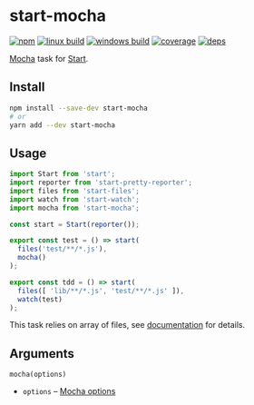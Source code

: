 # start-mocha

[![npm](https://img.shields.io/npm/v/start-mocha.svg?style=flat-square)](https://www.npmjs.com/package/start-mocha)
[![linux build](https://img.shields.io/travis/start-runner/mocha/master.svg?label=linux&style=flat-square)](https://travis-ci.org/start-runner/mocha)
[![windows build](https://img.shields.io/appveyor/ci/start-runner/mocha/master.svg?label=windows&style=flat-square)](https://ci.appveyor.com/project/start-runner/mocha)
[![coverage](https://img.shields.io/codecov/c/github/start-runner/mocha/master.svg?style=flat-square)](https://codecov.io/github/start-runner/mocha)
[![deps](https://img.shields.io/gemnasium/start-runner/mocha.svg?style=flat-square)](https://gemnasium.com/start-runner/mocha)

[Mocha](https://mochajs.org/) task for [Start](https://github.com/start-runner/start).

## Install

```sh
npm install --save-dev start-mocha
# or
yarn add --dev start-mocha
```

## Usage

```js
import Start from 'start';
import reporter from 'start-pretty-reporter';
import files from 'start-files';
import watch from 'start-watch';
import mocha from 'start-mocha';

const start = Start(reporter());

export const test = () => start(
  files('test/**/*.js'),
  mocha()
);

export const tdd = () => start(
  files([ 'lib/**/*.js', 'test/**/*.js' ]),
  watch(test)
);
```

This task relies on array of files, see [documentation](https://github.com/start-runner/start#readme) for details.

## Arguments

`mocha(options)`

* `options` – [Mocha options](https://github.com/mochajs/mocha/blob/d811eb9614e5b459dabb4f2496e69f961decec90/lib/mocha.js#L59-L70)
